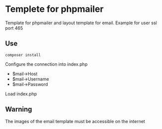 # Templete for phpmailer

Template for phpmailer and layout template for email.
Example for user ssl port 465

## Use

    composer install

Configure the connection into index.php

- \$mail->Host
- \$mail->Username
- \$mail->Password

Load index.php

## Warning

The images of the email template must be accessible on the internet
